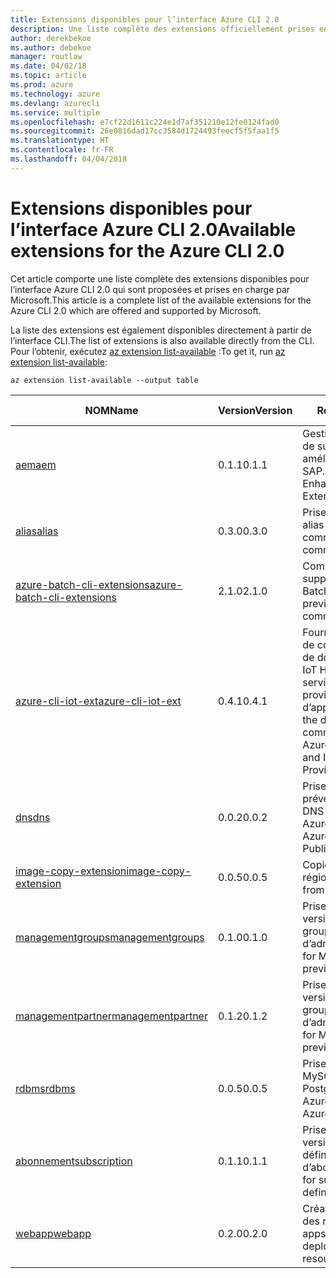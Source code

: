 ```yaml
---
title: Extensions disponibles pour l’interface Azure CLI 2.0
description: Une liste complète des extensions officiellement prises en charge pour l’interface Azure CLI 2.0
author: derekbekoe
ms.author: debekoe
manager: routlaw
ms.date: 04/02/18
ms.topic: article
ms.prod: azure
ms.technology: azure
ms.devlang: azurecli
ms.service: multiple
ms.openlocfilehash: e7cf22d1611c224e1d7af351210e12fe0124fad0
ms.sourcegitcommit: 26e0816dad17cc3584d1724493feecf5f5faa1f5
ms.translationtype: HT
ms.contentlocale: fr-FR
ms.lasthandoff: 04/04/2018
---
```

# <a name="available-extensions-for-the-azure-cli-20"></a><span data-ttu-id="0d4bf-103">Extensions disponibles pour l’interface Azure CLI 2.0</span><span class="sxs-lookup"><span data-stu-id="0d4bf-103">Available extensions for the Azure CLI 2.0</span></span>

<span data-ttu-id="0d4bf-104">Cet article comporte une liste complète des extensions disponibles pour l’interface Azure CLI 2.0 qui sont proposées et prises en charge par Microsoft.</span><span class="sxs-lookup"><span data-stu-id="0d4bf-104">This article is a complete list of the available extensions for the Azure CLI 2.0 which are offered and supported by Microsoft.</span></span>

<span data-ttu-id="0d4bf-105">La liste des extensions est également disponibles directement à partir de l’interface CLI.</span><span class="sxs-lookup"><span data-stu-id="0d4bf-105">The list of extensions is also available directly from the CLI.</span></span> <span data-ttu-id="0d4bf-106">Pour l’obtenir, exécutez [az extension list-available](/cli/azure/extension?view=azure-cli-latest#az-extension-list-available) :</span><span class="sxs-lookup"><span data-stu-id="0d4bf-106">To get it, run [az extension list-available](/cli/azure/extension?view=azure-cli-latest#az-extension-list-available):</span></span>

```azurecli
az extension list-available --output table
```

| <span data-ttu-id="0d4bf-107">NOM</span><span class="sxs-lookup"><span data-stu-id="0d4bf-107">Name</span></span> | <span data-ttu-id="0d4bf-108">Version</span><span class="sxs-lookup"><span data-stu-id="0d4bf-108">Version</span></span> | <span data-ttu-id="0d4bf-109">Résumé</span><span class="sxs-lookup"><span data-stu-id="0d4bf-109">Summary</span></span> | <span data-ttu-id="0d4bf-110">VERSION PRÉLIMINAIRE</span><span class="sxs-lookup"><span data-stu-id="0d4bf-110">Preview</span></span> |
|------|---------|---------|---------|
| [<span data-ttu-id="0d4bf-111">aem</span><span class="sxs-lookup"><span data-stu-id="0d4bf-111">aem</span></span>](https://github.com/Azure/azure-cli-extensions) | <span data-ttu-id="0d4bf-112">0.1.1</span><span class="sxs-lookup"><span data-stu-id="0d4bf-112">0.1.1</span></span> | <span data-ttu-id="0d4bf-113">Gestion des extensions de surveillance Azure améliorée pour SAP.</span><span class="sxs-lookup"><span data-stu-id="0d4bf-113">Manage Azure Enhanced Monitoring Extensions for SAP.</span></span> |  |
| [<span data-ttu-id="0d4bf-114">alias</span><span class="sxs-lookup"><span data-stu-id="0d4bf-114">alias</span></span>](https://github.com/Azure/azure-cli-extensions) | <span data-ttu-id="0d4bf-115">0.3.0</span><span class="sxs-lookup"><span data-stu-id="0d4bf-115">0.3.0</span></span> | <span data-ttu-id="0d4bf-116">Prise en charge des alias de commande.</span><span class="sxs-lookup"><span data-stu-id="0d4bf-116">Support for command aliases.</span></span> | <span data-ttu-id="0d4bf-117">OUI</span><span class="sxs-lookup"><span data-stu-id="0d4bf-117">Yes</span></span> |
| [<span data-ttu-id="0d4bf-118">azure-batch-cli-extensions</span><span class="sxs-lookup"><span data-stu-id="0d4bf-118">azure-batch-cli-extensions</span></span>](https://github.com/Azure/azure-batch-cli-extensions) | <span data-ttu-id="0d4bf-119">2.1.0</span><span class="sxs-lookup"><span data-stu-id="0d4bf-119">2.1.0</span></span> | <span data-ttu-id="0d4bf-120">Commandes d’aperçu supplémentaires Azure Batch.</span><span class="sxs-lookup"><span data-stu-id="0d4bf-120">Additional preview Azure Batch commands.</span></span> |  |
| [<span data-ttu-id="0d4bf-121">azure-cli-iot-ext</span><span class="sxs-lookup"><span data-stu-id="0d4bf-121">azure-cli-iot-ext</span></span>](https://github.com/azure/azure-iot-cli-extension) | <span data-ttu-id="0d4bf-122">0.4.1</span><span class="sxs-lookup"><span data-stu-id="0d4bf-122">0.4.1</span></span> | <span data-ttu-id="0d4bf-123">Fourniture de la couche de commandes du plan de données pour Azure IoT Hub, IoT Edge et le service de provisionnement d’appareils IoT.</span><span class="sxs-lookup"><span data-stu-id="0d4bf-123">Provides the data plane command layer for Azure IoT Hub, IoT Edge and IoT Device Provisioning Service.</span></span> |  |
| [<span data-ttu-id="0d4bf-124">dns</span><span class="sxs-lookup"><span data-stu-id="0d4bf-124">dns</span></span>](https://github.com/Azure/azure-cli-extensions) | <span data-ttu-id="0d4bf-125">0.0.2</span><span class="sxs-lookup"><span data-stu-id="0d4bf-125">0.0.2</span></span> | <span data-ttu-id="0d4bf-126">Prise en charge de la préversion publique du DNS privé Azure.</span><span class="sxs-lookup"><span data-stu-id="0d4bf-126">Support for the Azure Private DNS Public Preview.</span></span> |  |
| [<span data-ttu-id="0d4bf-127">image-copy-extension</span><span class="sxs-lookup"><span data-stu-id="0d4bf-127">image-copy-extension</span></span>](https://github.com/Azure/azure-cli-extensions) | <span data-ttu-id="0d4bf-128">0.0.5</span><span class="sxs-lookup"><span data-stu-id="0d4bf-128">0.0.5</span></span> | <span data-ttu-id="0d4bf-129">Copie des images entre régions.</span><span class="sxs-lookup"><span data-stu-id="0d4bf-129">Copy images from region to region.</span></span> |  |
| [<span data-ttu-id="0d4bf-130">managementgroups</span><span class="sxs-lookup"><span data-stu-id="0d4bf-130">managementgroups</span></span>](https://github.com/Azure/azure-cli-extensions) | <span data-ttu-id="0d4bf-131">0.1.0</span><span class="sxs-lookup"><span data-stu-id="0d4bf-131">0.1.0</span></span> | <span data-ttu-id="0d4bf-132">Prise en charge de la version préliminaire des groupes d’administration.</span><span class="sxs-lookup"><span data-stu-id="0d4bf-132">Support for Management Groups preview.</span></span> | <span data-ttu-id="0d4bf-133">OUI</span><span class="sxs-lookup"><span data-stu-id="0d4bf-133">Yes</span></span> |
| [<span data-ttu-id="0d4bf-134">managementpartner</span><span class="sxs-lookup"><span data-stu-id="0d4bf-134">managementpartner</span></span>](https://github.com/Azure/azure-cli-extensions) | <span data-ttu-id="0d4bf-135">0.1.2</span><span class="sxs-lookup"><span data-stu-id="0d4bf-135">0.1.2</span></span> | <span data-ttu-id="0d4bf-136">Prise en charge de la version préliminaire des groupes d’administration.</span><span class="sxs-lookup"><span data-stu-id="0d4bf-136">Support for Management Partner preview.</span></span> | <span data-ttu-id="0d4bf-137">OUI</span><span class="sxs-lookup"><span data-stu-id="0d4bf-137">Yes</span></span> |
| [<span data-ttu-id="0d4bf-138">rdbms</span><span class="sxs-lookup"><span data-stu-id="0d4bf-138">rdbms</span></span>](https://github.com/Azure/azure-cli-extensions) | <span data-ttu-id="0d4bf-139">0.0.5</span><span class="sxs-lookup"><span data-stu-id="0d4bf-139">0.0.5</span></span> | <span data-ttu-id="0d4bf-140">Prise en charge d’Azure MySQL et d’Azure PostgreSQL.</span><span class="sxs-lookup"><span data-stu-id="0d4bf-140">Support for Azure MySQL and Azure PostgreSQL.</span></span> |  |
| [<span data-ttu-id="0d4bf-141">abonnement</span><span class="sxs-lookup"><span data-stu-id="0d4bf-141">subscription</span></span>](https://github.com/Azure/azure-cli-extensions) | <span data-ttu-id="0d4bf-142">0.1.1</span><span class="sxs-lookup"><span data-stu-id="0d4bf-142">0.1.1</span></span> | <span data-ttu-id="0d4bf-143">Prise en charge de la version préliminaire des définitions d’abonnement.</span><span class="sxs-lookup"><span data-stu-id="0d4bf-143">Support for subscription definitions preview.</span></span> | <span data-ttu-id="0d4bf-144">OUI</span><span class="sxs-lookup"><span data-stu-id="0d4bf-144">Yes</span></span> |
| [<span data-ttu-id="0d4bf-145">webapp</span><span class="sxs-lookup"><span data-stu-id="0d4bf-145">webapp</span></span>](https://github.com/Azure/azure-cli-extensions) | <span data-ttu-id="0d4bf-146">0.2.0</span><span class="sxs-lookup"><span data-stu-id="0d4bf-146">0.2.0</span></span> | <span data-ttu-id="0d4bf-147">Création et déploiement des ressources appservice.</span><span class="sxs-lookup"><span data-stu-id="0d4bf-147">Create and deploy appservice resources.</span></span> | <span data-ttu-id="0d4bf-148">OUI</span><span class="sxs-lookup"><span data-stu-id="0d4bf-148">Yes</span></span> |
